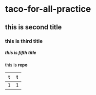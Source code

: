 # taco-for-all-practice

## this is second title

### this is third title

##### this is fifth title

this is **repo**

|t|t|
|-|-|
|1|1|